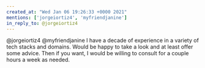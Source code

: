 ```yaml
---
created_at: "Wed Jan 06 19:26:33 +0000 2021"
mentions: ['jorgeiortiz4', 'myfriendjanine']
in_reply_to: @jorgeiortiz4
---
```


@jorgeiortiz4 @myfriendjanine I have a decade of experience in a variety of tech stacks and domains. Would be happy to take a look and at least offer some advice. Then if you want, I would be willing to consult for a couple hours a week as needed.